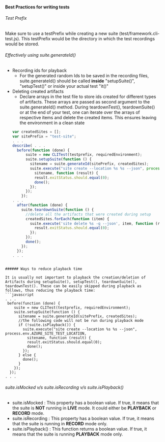 #### Best Practices for writing tests

###### Test Prefix
Make sure to use a testPrefix while creating a new suite (test/framework.cli-test.js). This testPrefix would be the directory in which the test recordings would be stored.

###### Effectively using suite.generateId()
- Recording ids for playback
  - For the generated random Ids to be saved in the recording files, suite.generateId() should be called **inside** "setupSuite()", "setupTest()" or inside your actual test "it()"
- Deleting created artifacts
  - Declare arrays in the test file to store ids created for different types of artifacts. These arrays are passed as second argument to the suite.generateId() method. During teardownTest(), teardownSuite() or at the end of your test, one can iterate over the arrays of respective items and delete the created items. This ensures leaving the environment in a clean state
  ```javascript
  var createdSites = [];
  var sitePrefix = "test-site";
  . . .
  describe( . . .
    before(function (done) {
        suite = new CLITest(testprefix, requiredEnvironment);
        suite.setupSuite(function () {
          sitename = suite.generateId(sitePrefix, createdSites);
          suite.execute("site create --location %s %s --json", process.env.AZURE_SITE_TEST_LOCATION, 
            sitename, function (result) {
            result.exitStatus.should.equal(0);
            done();
          });
        });
      });
  . . .
    after(function (done) {
      suite.teardownSuite(function () {
        //delete all the artifacts that were created during setup
        createdSites.forEach(function (item) {
          suite.execute('site delete %s -q --json', item, function (result) {
            result.exitStatus.should.equal(0);
          });
        });
        done();
      });
    });
  . . .
```

###### Ways to reduce playback time

It is usually not important to playback the creation/deletion of Artifacts during setupSuite(), setupTest(), teardownSuite(), teardownTest(). These can be easily skipped during playback as follows, thus reducing the playback time:
```javascript
. . .
 before(function (done) {
    suite = new CLITest(testprefix, requiredEnvironment);
    suite.setupSuite(function () {
      sitename = suite.generateId(sitePrefix, createdSites);
      //the following code will not be run during playback mode
      if (!suite.isPlayback()) {
        suite.execute("site create --location %s %s --json", process.env.AZURE_SITE_TEST_LOCATION, 
          sitename, function (result) {
          result.exitStatus.should.equal(0);
          done();
        });
      } else {
        done();
      }
    });
  });
. . .
```

###### suite.isMocked v/s suite.isRecording v/s suite.isPlayback()

- suite.isMocked : This property has a boolean value. If true, it means that the suite is **NOT** running in **LIVE** mode. It could either be **PLAYBACK** or **RECORD** mode.
- suite.isRecording : This property has a boolean value. If true, it means that the suite is running in **RECORD** mode only.
- suite.isPlayback() : This function returns a boolean value. If true, it means that the suite is running **PLAYBACK** mode only.
